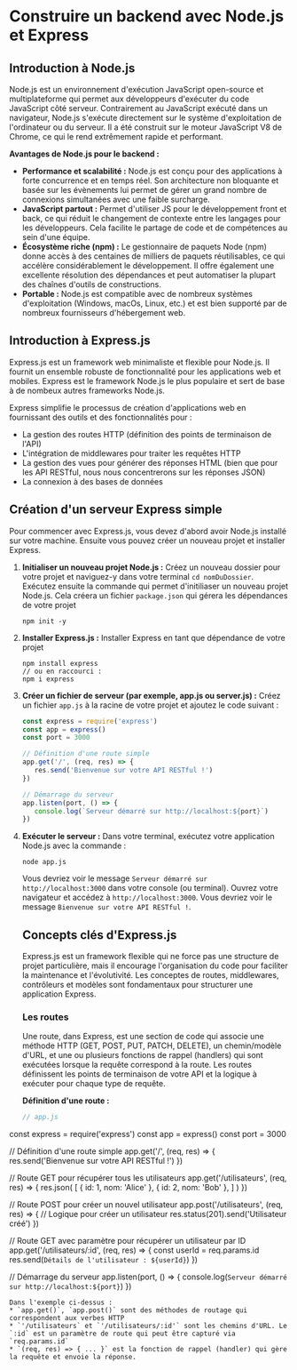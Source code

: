 # Construire un backend avec Node.js et Express
## Introduction à Node.js
Node.js est un environnement d'exécution JavaScript open-source et multiplateforme qui permet aux développeurs d'exécuter du code JavaScript côté serveur. Contrairement au JavaScript exécuté dans un navigateur, Node.js s'exécute directement sur le système d'exploitation de l'ordinateur ou du serveur. Il a été construit sur le moteur JavaScript V8 de Chrome, ce qui le rend extrêmement rapide et performant.

**Avantages de Node.js pour le backend :**
* **Performance et scalabilité :**  Node.js est conçu pour des applications à forte concurrence et en temps réel. Son architecture non bloquante et basée sur les évènements lui permet de gérer un grand nombre de connexions simultanées avec une faible surcharge.
* **JavaScript partout :** Permet d'utiliser JS pour le développement front et back, ce qui réduit le changement de contexte entre les langages pour les développeurs. Cela facilite le partage de code et de compétences au sein d'une équipe.
* **Écosystème riche (npm) :** Le gestionnaire de paquets Node (npm) donne accès à des centaines de milliers de paquets réutilisables, ce qui accélère considérablement le développement. Il offre également une excellente résolution des dépendances et peut automatiser la plupart des chaînes d'outils de constructions.
* **Portable :** Node.js est compatible avec de nombreux systèmes d'exploitation (Windows, macOs, Linux, etc.) et est bien supporté par de nombreux fournisseurs d'hébergement web.

## Introduction à Express.js
Express.js est un framework web minimaliste et flexible pour Node.js. Il fournit un ensemble robuste de fonctionnalité pour les applications web et mobiles. Express est le framework Node.js le plus populaire et sert de base à de nombeux autres frameworks Node.js.

Express simplifie le processus de création d'applications web en fournissant des outils et des fonctionnalités pour :
* La gestion des routes HTTP (définition des points de terminaison de l'API)
* L'intégration de middlewares pour traiter les requêtes HTTP
* La gestion des vues pour générer des réponses HTML (bien que pour les API RESTful, nous nous concentrerons sur les réponses JSON)
* La connexion à des bases de données

## Création d'un serveur Express simple
Pour commencer avec Express.js, vous devez d'abord avoir Node.js installé sur votre machine. Ensuite vous pouvez créer un nouveau projet et installer Express.
1. **Initialiser un nouveau projet Node.js :**
   Créez un nouveau dossier pour votre projet et naviguez-y dans votre terminal `cd nomDuDossier`. Exécutez ensuite la commande qui permet d'initiliaser un nouveau projet Node.js. Cela créera un fichier `package.json` qui gérera les dépendances de votre projet
   ```
   npm init -y
   ```
2. **Installer Express.js :**
   Installer Express en tant que dépendance de votre projet
   ```
   npm install express
   // ou en raccourci :
   npm i express
   ```
3. **Créer un fichier de serveur (par exemple, app.js ou server.js) :**
   Créez un fichier `app.js` à la racine de votre projet et ajoutez le code suivant :
   ```javascript
   const express = require('express')
   const app = express()
   const port = 3000

   // Définition d'une route simple
   app.get('/', (req, res) => {
      res.send('Bienvenue sur votre API RESTful !')
   })

   // Démarrage du serveur
   app.listen(port, () => {
      console.log(`Serveur démarré sur http://localhost:${port}`)
   })
   ```
4. **Exécuter le serveur :**
   Dans votre terminal, exécutez votre application Node.js avec la commande :
   ```
   node app.js
   ```
   Vous devriez voir le message `Serveur démarré sur http://localhost:3000` dans votre console (ou terminal). 
   Ouvrez votre navigateur et accédez à `http://localhost:3000`. Vous devriez voir le message `Bienvenue sur votre API RESTful !`.

   ## Concepts clés d'Express.js
   Express.js est un framework flexible qui ne force pas une structure de projet particulière, mais il encourage l'organisation du code pour faciliter la maintenance et l'évolutivité. Les conceptes de routes, middlewares, contrôleurs et modèles sont fondamentaux pour structurer une application Express.

   ### Les routes
   Une route, dans Express, est une section de code qui associe une méthode HTTP (GET, POST, PUT, PATCH, DELETE), un chemin/modèle d'URL, et une ou plusieurs fonctions de rappel (handlers) qui sont exécutées lorsque la requête correspond à la route. Les routes définissent les points de terminaison de votre API et la logique à exécuter pour chaque type de requête.

   **Définition d'une route :**
   ```javascript
   // app.js
const express = require('express')
const app = express()
const port = 3000

// Définition d'une route simple
app.get('/', (req, res) => {
   res.send('Bienvenue sur votre API RESTful !')
})

// Route GET pour récupérer tous les utilisateurs
app.get('/utilisateurs', (req, res) => {
   res.json(
      [
         { id: 1, nom: 'Alice' },
         { id: 2, nom: 'Bob' },
      ]
   )
})

// Route POST pour créer un nouvel utilisateur
app.post('/utilisateurs', (req, res) => {
   // Logique pour créer un utilisateur
   res.status(201).send('Utilisateur créé')
})

// Route GET avec paramètre pour récupérer un utilisateur par ID
app.get('/utilisateurs/:id', (req, res) => {
   const userId = req.params.id
   res.send(`Détails de l'utilisateur : ${userId}`)
})

// Démarrage du serveur
app.listen(port, () => {
   console.log(`Serveur démarré sur http://localhost:${port}`)
})
```
Dans l'exemple ci-dessus :
* `app.get()`, `app.post()` sont des méthodes de routage qui correspondent aux verbes HTTP
* `'/utilisateurs` et `'/utilisateurs/:id'` sont les chemins d'URL. Le `:id` est un paramètre de route qui peut être capturé via `req.params.id`
* `(req, res) => { ... }` est la fonction de rappel (handler) qui gère la requête et envoie la réponse.